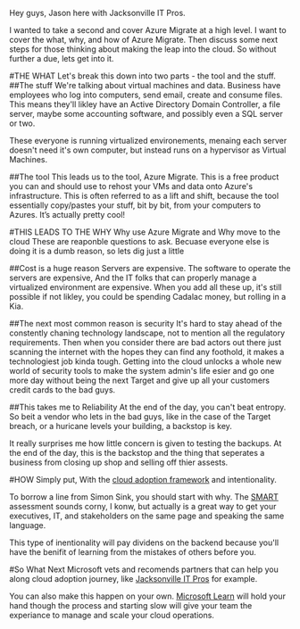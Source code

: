Hey guys, Jason here with Jacksonville IT Pros.

I wanted to take a second and cover Azure Migrate at a high level. I want to cover the what, why, and how of Azure Migrate. Then discuss some next steps for those thinking about making the leap into the cloud. So without further a due, lets get into it. 

#THE WHAT
Let's break this down into two parts - the tool and the stuff.
 ##The stuff
  We're talking about virtual machines and data. Business have employees who log into computers, send email, create and consume files. This means they'll likley have an Active Directory Domain Controller, a file server, maybe some accounting software, and possibly even a SQL server or two.

  These everyone is running virtualized environements, menaing each server doesn't need it's own computer, but instead runs on a hypervisor as Virtual Machines.

 ##The tool 
  This leads us to the tool, Azure Migrate. This is a free product you can and should use to rehost your VMs and data onto Azure's infrastructure. This is often referred to as a lift and shift, because the tool essentially copy/pastes your stuff, bit by bit, from your computers to Azures. It’s actually pretty cool!

#THIS LEADS TO THE WHY
 Why use Azure Migrate and Why move to the cloud
 These are reaponble questions to ask. Becuase everyone else is doing it is a dumb reason, so lets dig just a little

 ##Cost is a huge reason
  Servers are expensive. 
  The software to operate the servers are expensive,
  And the IT folks that can properly manage a virtualized environment are expensive. When you add all these up, it's still possible if not likley, you could be spending Cadalac money, but rolling in a Kia.   

 ##The next most common reason is security
  It's hard to stay ahead of the constently chaning technology landscape, not to mention all the regulatory requirements. Then when you consider there are bad actors out there just scanning the internet with the hopes they can find any foothold, it makes a technologiest job kinda tough. Getting into the cloud unlocks a whole new world of security tools to make the system admin's life esier and go one more day without being the next Target and give up all your customers credit cards to the bad guys. 

 ##This takes me to Reliability
  At the end of the day, you can't beat entropy. So beit a vendor who lets in the bad guys, like in the case of the Target breach, or a huricane levels your building, a backstop is key.

  It really surprises me how little concern is given to testing the backups. At the end of the day, this is the backstop and the thing that seperates a business from closing up shop and selling off thier assests. 

  
#HOW
 Simply put, With the [cloud adoption framework](https://learn.microsoft.com/en-us/azure/cloud-adoption-framework/overview) and intentionality. 
 
 To borrow a line from Simon Sink, you should start with why. The [SMART](https://learn.microsoft.com/en-us/assessments/Strategic-Migration-Assessment/) assessment sounds corny, I konw, but actually is a great way to get your executives, IT, and stakeholders on the same page and speaking the same language. 
 
 This type of inentionality will pay dividens on the backend because you'll have the benifit of learning from the mistakes of others before you. 
 
#So What Next
 Microsoft vets and recomends partners that can help you along cloud adoption journey, like [Jacksonville IT Pros](https://jacksonvilleitpros.com/) for example. 

 You can also make this happen on your own. [Microsoft Learn](https://learn.microsoft.com/en-us/training/paths/m365-azure-migrate-virtual-machine/?source=recommendations) will hold your hand though the process and starting slow will give your team the experiance to manage and scale your cloud operations. 
